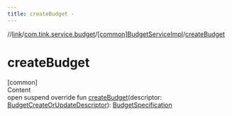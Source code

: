 ```yaml
---
title: createBudget -
---
```

//[link](../../index.md)/[com.tink.service.budget](../index.md)/[[common]BudgetServiceImpl](index.md)/[createBudget](create-budget.md)



# createBudget  
[common]  
Content  
open suspend override fun [createBudget](create-budget.md)(descriptor: [BudgetCreateOrUpdateDescriptor](../../com.tink.model.budget/[common]-budget-create-or-update-descriptor/index.md)): [BudgetSpecification](../../com.tink.model.budget/index.md#%5Bcom.tink.model.budget%2FBudgetSpecification%2F%2F%2FPointingToDeclaration%2F%5D%2FClasslikes%2F1647702525)  



